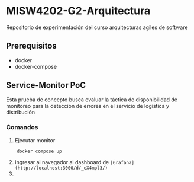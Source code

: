 # MISW4202-G2-Arquitectura
Repositorio de experimentación del curso arquitecturas agiles de software

## Prerequisitos
- docker
- docker-compose


## Service-Monitor PoC
Esta prueba de concepto busca evaluar la táctica de disponibilidad de monitoreo para la detección de errores en el servicio de logistica y distribución

### Comandos
1. Ejecutar monitor
```
    docker compose up
```

2. ingresar al navegador al dashboard de `[Grafana](http://localhost:3000/d/_eX4mpl3/)`
3.